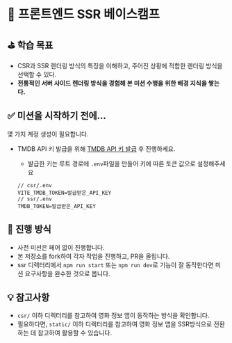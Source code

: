 # 🚀 프론트엔드 SSR 베이스캠프

## ⛳️ 학습 목표

- CSR과 SSR 렌더링 방식의 특징을 이해하고, 주어진 상황에 적합한 렌더링 방식을 선택할 수 있다.
- **전통적인 서버 사이드 렌더링 방식을 경험해 본 미션 수행을 위한 배경 지식을 쌓는다.**

## ✅ 미션을 시작하기 전에...

몇 가지 계정 생성이 필요합니다.

- TMDB API 키 발급을 위해 [TMDB API 키 발급](https://www.themoviedb.org/settings/api) 후 진행하세요.

  - 발급한 키는 루트 경로에 `.env`파일을 만들어 키에 따른 토큰 값으로 설정해주세요

  ```
  // csr/.env
  VITE_TMDB_TOKEN=발급받은_API_KEY
  // ssr/.env
  TMDB_TOKEN=발급받은_API_KEY
  ```

## 📅 **진행 방식**

- 사전 미션은 페어 없이 진행합니다.
- 본 저장소를 fork하여 각자 작업을 진행하고, PR을 올립니다.
- ssr 디렉터리에서 `npm run start` 또는 `npm run dev`로 기능이 잘 동작한다면 미션 요구사항을 완수한 것으로 봅니다.

## 💡 **참고사항**

- `csr/` 이하 디렉터리를 참고하여 영화 정보 앱이 동작하는 방식을 확인합니다.
- 필요하다면, `static/` 이하 디렉터리를 참고하여 영화 정보 앱을 SSR방식으로 전환하는 데 참고하여 활용할 수 있습니다.
